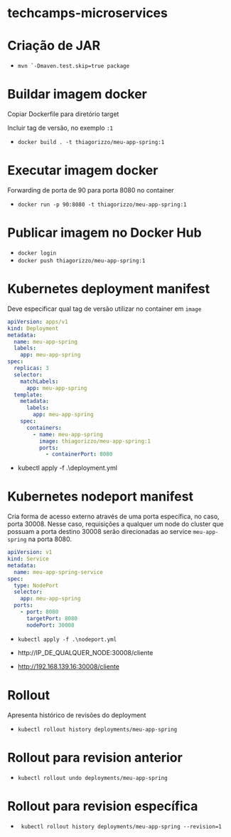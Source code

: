 # techcamps-microservices

# Criação de JAR
- ```mvn `-Dmaven.test.skip=true package```

# Buildar imagem docker

Copiar Dockerfile para diretório target

Incluir tag de versão, no exemplo `:1`

- `docker build . -t thiagorizzo/meu-app-spring:1`

# Executar imagem docker
 
Forwarding de porta de 90 para porta 8080 no container

- `docker run -p 90:8080 -t thiagorizzo/meu-app-spring:1`

# Publicar imagem no Docker Hub
- `docker login`
- `docker push thiagorizzo/meu-app-spring:1`

# Kubernetes deployment manifest

Deve especificar qual tag de versão utilizar no container em `image`

```yaml
apiVersion: apps/v1
kind: Deployment
metadata:
  name: meu-app-spring
  labels:
    app: meu-app-spring
spec:
  replicas: 3
  selector:
    matchLabels:
      app: meu-app-spring
  template:
    metadata:
      labels:
        app: meu-app-spring
    spec:
      containers:
        - name: meu-app-spring
          image: thiagorizzo/meu-app-spring:1
          ports:
            - containerPort: 8080
```

- kubectl apply -f .\deployment.yml

# Kubernetes nodeport manifest

Cria forma de acesso externo através de uma porta específica, no caso, porta 30008.
Nesse caso, requisições a qualquer um node do cluster que possuam a porta destino 30008
serão direcionadas ao service `meu-app-spring` na porta 8080.


```yaml
apiVersion: v1
kind: Service
metadata:
  name: meu-app-spring-service
spec:
  type: NodePort
  selector:
    app: meu-app-spring
  ports:
    - port: 8080
      targetPort: 8080
      nodePort: 30008
```
- `kubectl apply -f .\nodeport.yml`


- http://IP_DE_QUALQUER_NODE:30008/cliente
- http://192.168.139.16:30008/cliente

# Rollout

Apresenta histórico de revisões do deployment

- `kubectl rollout history deployments/meu-app-spring`

# Rollout para revision anterior

- `kubectl rollout undo deployments/meu-app-spring`

# Rollout para revision específica

- ` kubectl rollout history deployments/meu-app-spring --revision=1`

